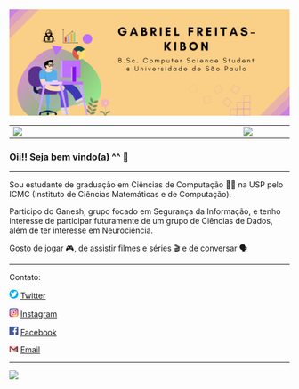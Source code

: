 <img src="images/GitHub Cover.png" alt="GitHub Cover" class="align">

<center>
  <table>
    <tr>
        <td><img width="400px" align="left" src="https://github-readme-stats.vercel.app/api/top-langs/?username=kibonusp&hide=html&layout=compact&theme=buefy" /></td>
        <td><img width="495px" align="left" src="https://github-readme-stats.vercel.app/api?username=kibonusp&theme=buefy"/></td>
    </tr>   
  </table>
</center>  

### Oii!! Seja bem vindo(a) ^^ 👋

---

Sou estudante de graduação em Ciências de Computação 👨‍💻 na USP pelo ICMC (Instituto de Ciências Matemáticas e de Computação).

Participo do Ganesh, grupo focado em Segurança da Informação, e tenho interesse de participar futuramente de um grupo de Ciências de Dados, além de ter interesse em Neurociência.

Gosto de jogar 🎮, de assistir filmes e séries 🎬 e de conversar 🗣

---

Contato:

<a href="https://twitter.com/kibonfxv"><img src="./images/twitter.png" width="16"></img></a> [Twitter](https://twitter.com/kibonfxv)

<a href="https://www.instagram.com/gabriel_fxv/"><img src="./images/instagram.png" width="16"></img></a> [Instagram](https://www.instagram.com/gabriel_fxv/)   

<a href="https://web.facebook.com/profile.php?id=100007778132387&viewas="><img src="./images/facebook.png" width="16"></img></a> [Facebook](https://web.facebook.com/profile.php?id=100007778132387&viewas=)  

<a href="mailto:gabriel.vasconcelos@usp.br"><img src="./images/email.png" width="16"></img></a> [Email](mailto:gabriel.vasconcelos@usp.br)

---

![](https://komarev.com/ghpvc/?username=kibonusp&style=flat)

